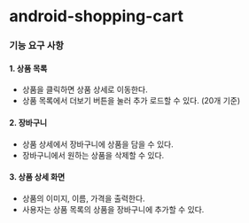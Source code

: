 # android-shopping-cart

### 기능 요구 사항

#### 1. 상품 목록
+ 상품을 클릭하면 상품 상세로 이동한다.
+ 상품 목록에서 더보기 버튼을 눌러 추가 로드할 수 있다. (20개 기준)

#### 2. 장바구니
+ 상품 상세에서 장바구니에 상품을 담을 수 있다.
+ 장바구니에서 원하는 상품을 삭제할 수 있다.

#### 3. 상품 상세 화면
+ 상품의 이미지, 이름, 가격을 출력한다.
+ 사용자는 상품 목록의 상품을 장바구니에 추가할 수 있다.
